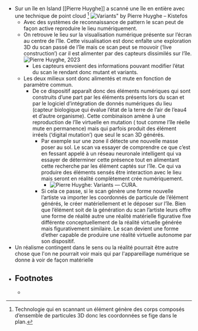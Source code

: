 - Sur un île en Island [[Pierre Huyghe]] a scanné une île en entière avec une technique de point cloud [^1] ![Variants" by Pierre Huyghe – Kistefos](https://kistefos.imgix.net/Pierre-Huyghe-Variants-2021-Courtesy-of-the-artist-Hauser-and-Wirth-London-Kistefos-3D-Scanning-point-cloud-visualization-and-point-cloud-engine-by-ScanLAB-Projects-c-Pierre-Huyghe.jpg?auto=compress%2Cformat&bg=%23FFFFFF&crop=focalpoint&fit=crop&fm=jpg&fp-x=0.5&fp-y=0.5&h=481&q=75&w=700&s=1a70919623ed469bc67e6212b42188d6)
	- Avec des systèmes de reconnaissance de pattern le scan peut de façon active reproduire le lieu numériquement.
	- On retrouve le lieu sur la visualisation numérique présente sur l’écran au centre de l’île. Cette visualisation est donc enfaîte une exploration 3D du scan passé de l’île mais ce scan peut se mouvoir (‘live construction’) car il est alimenter par des capteurs dissimilés sur l’île. ![Pierre Huyghe, 2023](https://www.crousel.com/media/uploads/news/2023/07/web/BD_1_Landscape.jpg)
		- Les capteurs envoient des informations pouvant modifier l’état du scan le rendant donc mutant et variants.
	- Les deux milieux sont donc alimentés et mute en fonction de paramètre commun.
		- De ce dispositif apparaît donc des éléments numériques  qui sont construits d’une part par les éléments présents lors du scan et par le logiciel d’intégration de donnés numériques du lieu (capteur biologique qui évalue l’état de la terre de l’air de l’eau4 et d’autre organisme). Cette combinaison amène à une reproduction de l’île virtuelle en mutation ( tout comme l’île réelle mute en permanence) mais qui parfois produit des élément irréels (‘digital mutation’) que seul le scan 3D générés.
			- Par exemple sur une zone il détecte une nouvelle masse poser au sol. Le scan va essayer de comprendre ce que c’est en fessant appelé à un réseau neuronale intelligent qui va essayer de déterminer cette présence tout en alimentant cette recherche par les élément captés sur l’île. Ce qui va produire des éléments sensés être interaction avec le  lieu mais seront en réalité complètement crée numériquement.
				- ![Pierre Huyghe: Variants — CURA.](https://curamagazine.com/wordpress/wp-content/uploads/2022/10/10.Pierre-kistefos-1_0179MODIF-Bad-retouch2-copia.jpg)
			- Si cela ce passe, si le scan génère une forme nouvelle l’artiste va importer les coordonnés de particule de l’élément générés, le créer matériellement et le déposer sur l’île. Bien que l’élément soit de la génération du scan l’artiste leurs offre une forme de réalité autre une réalité matérielle figurative fixe différente conceptuellement de la réalité virtuelle générée mais figurativement similaire. Le scan devient une forme d’ether capable de produire une réalité virtuelle autonome par son dispositif.
- Un réalisme contingent dans le sens ou la réalité pourrait être autre chose que l'on ne pourrait voir mais qui par l'appareillage numérique se donne à voir de façon matérielle
- ## Footnotes
	- [^1]:Technologie qui en scannant un élément génère des corps composés
	  d’ensemble de particules 3D donc les coordonnées se fige dans le
	  plan.